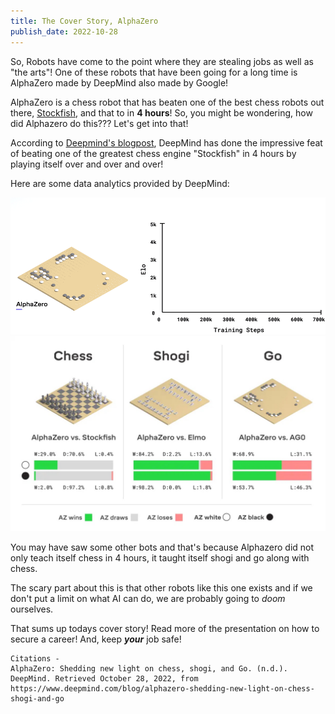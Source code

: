 ```yaml
---
title: The Cover Story, AlphaZero
publish_date: 2022-10-28
---
```


So, Robots have come to the point where they are stealing jobs as well as "the arts"! One of these robots that have been going for a long time is AlphaZero made by DeepMind also made by Google!

AlphaZero is a chess robot that has beaten one of the best chess robots out there, [Stockfish](https://stockfishchess.org/), and that to in **4 hours**! So, you might be wondering, how did Alphazero do this??? Let's get into that!

According to [Deepmind's blogpost](https://www.deepmind.com/blog/alphazero-shedding-new-light-on-chess-shogi-and-go), DeepMind has done the impressive feat of beating one of the greatest chess engine "Stockfish" in 4 hours by playing itself over and over and over!

Here are some data analytics provided by DeepMind:

![622693c3f70ee14b39e7ee17_AlphaZero](622693c3f70ee14b39e7ee17_AlphaZero.gif)
![62269435f70ee1b855e839dc_Games](62269435f70ee1b855e839dc_Games.jpg)

You may have saw some other bots and that's because Alphazero did not only teach itself chess in 4 hours, it taught itself shogi and go along with chess.

The scary part about this is that other robots like this one exists and if we don't put a limit on what AI can do, we are probably going to *doom* ourselves.

That sums up todays cover story! Read more of the presentation on how to secure a career! And, keep ***your*** job safe!

```
Citations -
AlphaZero: Shedding new light on chess, shogi, and Go. (n.d.). DeepMind. Retrieved October 28, 2022, from https://www.deepmind.com/blog/alphazero-shedding-new-light-on-chess-shogi-and-go
```
